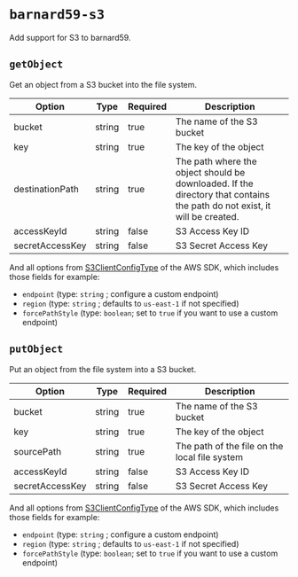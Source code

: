 # `barnard59-s3`

Add support for S3 to barnard59.

## `getObject`

Get an object from a S3 bucket into the file system.

| Option          | Type   | Required | Description                                                                                                               |
| --------------- | ------ | -------- | ------------------------------------------------------------------------------------------------------------------------- |
| bucket          | string | true     | The name of the S3 bucket                                                                                                 |
| key             | string | true     | The key of the object                                                                                                     |
| destinationPath | string | true     | The path where the object should be downloaded. If the directory that contains the path do not exist, it will be created. |
| accessKeyId     | string | false    | S3 Access Key ID                                                                                                          |
| secretAccessKey | string | false    | S3 Secret Access Key                                                                                                      |

And all options from [S3ClientConfigType](https://docs.aws.amazon.com/AWSJavaScriptSDK/v3/latest/Package/-aws-sdk-client-s3/TypeAlias/S3ClientConfigType/) of the AWS SDK, which includes those fields for example:

- `endpoint` (type: `string` ; configure a custom endpoint)
- `region` (type: `string` ; defaults to `us-east-1` if not specified)
- `forcePathStyle` (type: `boolean`; set to `true` if you want to use a custom endpoint)

## `putObject`

Put an object from the file system into a S3 bucket.

| Option          | Type   | Required | Description                                   |
| --------------- | ------ | -------- | --------------------------------------------- |
| bucket          | string | true     | The name of the S3 bucket                     |
| key             | string | true     | The key of the object                         |
| sourcePath      | string | true     | The path of the file on the local file system |
| accessKeyId     | string | false    | S3 Access Key ID                              |
| secretAccessKey | string | false    | S3 Secret Access Key                          |

And all options from [S3ClientConfigType](https://docs.aws.amazon.com/AWSJavaScriptSDK/v3/latest/Package/-aws-sdk-client-s3/TypeAlias/S3ClientConfigType/) of the AWS SDK, which includes those fields for example:

- `endpoint` (type: `string` ; configure a custom endpoint)
- `region` (type: `string` ; defaults to `us-east-1` if not specified)
- `forcePathStyle` (type: `boolean`; set to `true` if you want to use a custom endpoint)
